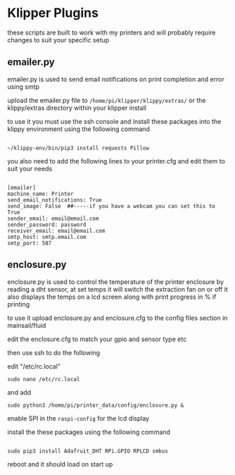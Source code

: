 # Klipper Plugins

these scripts are built to work with my printers and will probably require changes to suit your specific setup







## emailer.py

emailer.py is used to send email notifications on print completion and error using smtp

upload the emailer.py file to `/home/pi/klipper/klippy/extras/` or the klippy/extras directory within your klipper install


to use it you must use the ssh console and install these packages into the klippy environment using the following command

```

~/klippy-env/bin/pip3 install requests Pillow

```

you also need to add the following lines to your printer.cfg and edit them to suit your needs


```

[emailer]
machine_name: Printer
send_email_notifications: True
send_image: False  ##-----if you have a webcam you can set this to True
sender_email: email@email.com
sender_password: password
receiver_email: email@email.com
smtp_host: smtp.email.com
smtp_port: 587

```






## enclosure.py


enclosure.py is used to control the temperature of the printer enclosure by reading a dht sensor, at set temps it will switch the extraction fan on or off
it also displays the temps on a lcd screen along with print progress in % if printing

to use it upload enclosure.py and enclosure.cfg to the config files section in mainsail/fluid

edit the enclosure.cfg to match your gpio and sensor type etc


then use ssh to do the following


edit  "/etc/rc.local"

```
sudo nano /etc/rc.local

```

and add

```
sudo python3 /home/pi/printer_data/config/enclosure.py &

```

enable SPI in the `raspi-config` for the lcd display

install the these packages using the following command

```

sudo pip3 install Adafruit_DHT RPi.GPIO RPLCD smbus

```

reboot and it should load on start up